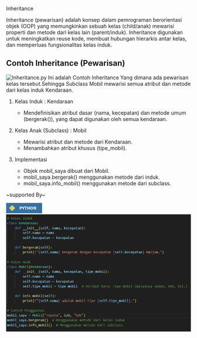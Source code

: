  Inheritance

Inheritance (pewarisan) adalah konsep dalam pemrograman berorientasi objek (OOP) yang memungkinkan sebuah kelas (child/anak) mewarisi properti dan metode dari kelas lain (parent/induk). Inheritance digunakan untuk meningkatkan reuse kode, membuat hubungan hierarkis antar kelas, dan memperluas fungsionalitas kelas induk.

## Contoh Inheritance (Pewarisan)

![Inheritance.py](inheritance.png)
Ini adalah Contoh Inheritance Yang dimana ada pewarisan kelas tersebut.Sehingga Subclass Mobil mewarisi semua atribut dan metode dari kelas induk Kendaraan.

1. Kelas Induk : Kendaraan

   - Mendefinisikan atribut dasar (nama, kecepatan) dan metode umum (bergerak()), yang dapat digunakan oleh semua kendaraan.

2. Kelas Anak (Subclass) : Mobil
   - Mewarisi atribut dan metode dari Kendaraan.
   - Menambahkan atribut khusus (tipe_mobil).
3. Implementasi
   - Objek mobil_saya dibuat dari Mobil.
   - mobil_saya.bergerak() menggunakan metode dari induk.
   - mobil_saya.info_mobil() menggunakan metode dari subclass.

~supported By~

![alt text](python-3670A0.png)
![alt text](contoh.png)
